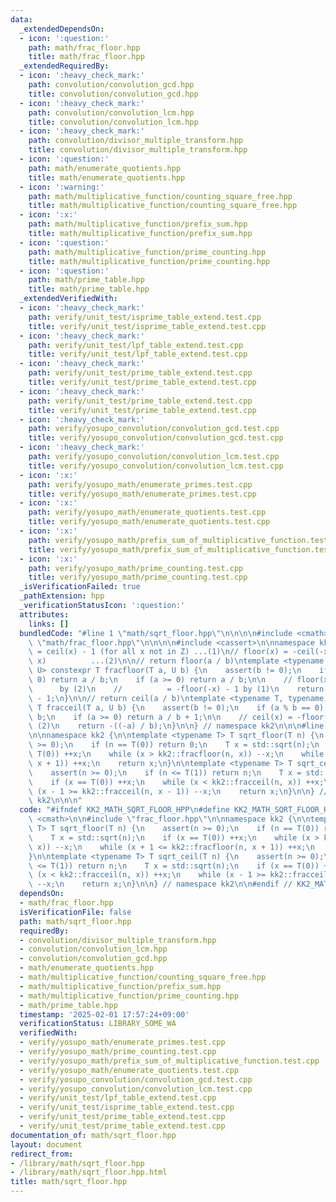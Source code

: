 ```yaml
---
data:
  _extendedDependsOn:
  - icon: ':question:'
    path: math/frac_floor.hpp
    title: math/frac_floor.hpp
  _extendedRequiredBy:
  - icon: ':heavy_check_mark:'
    path: convolution/convolution_gcd.hpp
    title: convolution/convolution_gcd.hpp
  - icon: ':heavy_check_mark:'
    path: convolution/convolution_lcm.hpp
    title: convolution/convolution_lcm.hpp
  - icon: ':heavy_check_mark:'
    path: convolution/divisor_multiple_transform.hpp
    title: convolution/divisor_multiple_transform.hpp
  - icon: ':question:'
    path: math/enumerate_quotients.hpp
    title: math/enumerate_quotients.hpp
  - icon: ':warning:'
    path: math/multiplicative_function/counting_square_free.hpp
    title: math/multiplicative_function/counting_square_free.hpp
  - icon: ':x:'
    path: math/multiplicative_function/prefix_sum.hpp
    title: math/multiplicative_function/prefix_sum.hpp
  - icon: ':question:'
    path: math/multiplicative_function/prime_counting.hpp
    title: math/multiplicative_function/prime_counting.hpp
  - icon: ':question:'
    path: math/prime_table.hpp
    title: math/prime_table.hpp
  _extendedVerifiedWith:
  - icon: ':heavy_check_mark:'
    path: verify/unit_test/isprime_table_extend.test.cpp
    title: verify/unit_test/isprime_table_extend.test.cpp
  - icon: ':heavy_check_mark:'
    path: verify/unit_test/lpf_table_extend.test.cpp
    title: verify/unit_test/lpf_table_extend.test.cpp
  - icon: ':heavy_check_mark:'
    path: verify/unit_test/prime_table_extend.test.cpp
    title: verify/unit_test/prime_table_extend.test.cpp
  - icon: ':heavy_check_mark:'
    path: verify/unit_test/prime_table_extend.test.cpp
    title: verify/unit_test/prime_table_extend.test.cpp
  - icon: ':heavy_check_mark:'
    path: verify/yosupo_convolution/convolution_gcd.test.cpp
    title: verify/yosupo_convolution/convolution_gcd.test.cpp
  - icon: ':heavy_check_mark:'
    path: verify/yosupo_convolution/convolution_lcm.test.cpp
    title: verify/yosupo_convolution/convolution_lcm.test.cpp
  - icon: ':x:'
    path: verify/yosupo_math/enumerate_primes.test.cpp
    title: verify/yosupo_math/enumerate_primes.test.cpp
  - icon: ':x:'
    path: verify/yosupo_math/enumerate_quotients.test.cpp
    title: verify/yosupo_math/enumerate_quotients.test.cpp
  - icon: ':x:'
    path: verify/yosupo_math/prefix_sum_of_multiplicative_function.test.cpp
    title: verify/yosupo_math/prefix_sum_of_multiplicative_function.test.cpp
  - icon: ':x:'
    path: verify/yosupo_math/prime_counting.test.cpp
    title: verify/yosupo_math/prime_counting.test.cpp
  _isVerificationFailed: true
  _pathExtension: hpp
  _verificationStatusIcon: ':question:'
  attributes:
    links: []
  bundledCode: "#line 1 \"math/sqrt_floor.hpp\"\n\n\n\n#include <cmath>\n\n#line 1\
    \ \"math/frac_floor.hpp\"\n\n\n\n#include <cassert>\n\nnamespace kk2 {\n\n// floor(x)\
    \ = ceil(x) - 1 (for all x not in Z) ...(1)\n// floor(x) = -ceil(-x)   (for all\
    \ x)          ...(2)\n\n// return floor(a / b)\ntemplate <typename T, typename\
    \ U> constexpr T fracfloor(T a, U b) {\n    assert(b != 0);\n    if (a % b ==\
    \ 0) return a / b;\n    if (a >= 0) return a / b;\n\n    // floor(x) = -ceil(-x)\
    \      by (2)\n    //          = -floor(-x) - 1 by (1)\n    return -((-a) / b)\
    \ - 1;\n}\n\n// return ceil(a / b)\ntemplate <typename T, typename U> constexpr\
    \ T fracceil(T a, U b) {\n    assert(b != 0);\n    if (a % b == 0) return a /\
    \ b;\n    if (a >= 0) return a / b + 1;\n\n    // ceil(x) = -floor(-x)      by\
    \ (2)\n    return -((-a) / b);\n}\n\n} // namespace kk2\n\n\n#line 7 \"math/sqrt_floor.hpp\"\
    \n\nnamespace kk2 {\n\ntemplate <typename T> T sqrt_floor(T n) {\n    assert(n\
    \ >= 0);\n    if (n == T(0)) return 0;\n    T x = std::sqrt(n);\n    if (x ==\
    \ T(0)) ++x;\n    while (x > kk2::fracfloor(n, x)) --x;\n    while (x + 1 <= kk2::fracfloor(n,\
    \ x + 1)) ++x;\n    return x;\n}\n\ntemplate <typename T> T sqrt_ceil(T n) {\n\
    \    assert(n >= 0);\n    if (n <= T(1)) return n;\n    T x = std::sqrt(n);\n\
    \    if (x == T(0)) ++x;\n    while (x < kk2::fracceil(n, x)) ++x;\n    while\
    \ (x - 1 >= kk2::fracceil(n, x - 1)) --x;\n    return x;\n}\n\n} // namespace\
    \ kk2\n\n\n"
  code: "#ifndef KK2_MATH_SQRT_FLOOR_HPP\n#define KK2_MATH_SQRT_FLOOR_HPP 1\n\n#include\
    \ <cmath>\n\n#include \"frac_floor.hpp\"\n\nnamespace kk2 {\n\ntemplate <typename\
    \ T> T sqrt_floor(T n) {\n    assert(n >= 0);\n    if (n == T(0)) return 0;\n\
    \    T x = std::sqrt(n);\n    if (x == T(0)) ++x;\n    while (x > kk2::fracfloor(n,\
    \ x)) --x;\n    while (x + 1 <= kk2::fracfloor(n, x + 1)) ++x;\n    return x;\n\
    }\n\ntemplate <typename T> T sqrt_ceil(T n) {\n    assert(n >= 0);\n    if (n\
    \ <= T(1)) return n;\n    T x = std::sqrt(n);\n    if (x == T(0)) ++x;\n    while\
    \ (x < kk2::fracceil(n, x)) ++x;\n    while (x - 1 >= kk2::fracceil(n, x - 1))\
    \ --x;\n    return x;\n}\n\n} // namespace kk2\n\n#endif // KK2_MATH_SQRT_FLOOR_HPP\n"
  dependsOn:
  - math/frac_floor.hpp
  isVerificationFile: false
  path: math/sqrt_floor.hpp
  requiredBy:
  - convolution/divisor_multiple_transform.hpp
  - convolution/convolution_lcm.hpp
  - convolution/convolution_gcd.hpp
  - math/enumerate_quotients.hpp
  - math/multiplicative_function/counting_square_free.hpp
  - math/multiplicative_function/prefix_sum.hpp
  - math/multiplicative_function/prime_counting.hpp
  - math/prime_table.hpp
  timestamp: '2025-02-01 17:57:24+09:00'
  verificationStatus: LIBRARY_SOME_WA
  verifiedWith:
  - verify/yosupo_math/enumerate_primes.test.cpp
  - verify/yosupo_math/prime_counting.test.cpp
  - verify/yosupo_math/prefix_sum_of_multiplicative_function.test.cpp
  - verify/yosupo_math/enumerate_quotients.test.cpp
  - verify/yosupo_convolution/convolution_gcd.test.cpp
  - verify/yosupo_convolution/convolution_lcm.test.cpp
  - verify/unit_test/lpf_table_extend.test.cpp
  - verify/unit_test/isprime_table_extend.test.cpp
  - verify/unit_test/prime_table_extend.test.cpp
  - verify/unit_test/prime_table_extend.test.cpp
documentation_of: math/sqrt_floor.hpp
layout: document
redirect_from:
- /library/math/sqrt_floor.hpp
- /library/math/sqrt_floor.hpp.html
title: math/sqrt_floor.hpp
---
```

